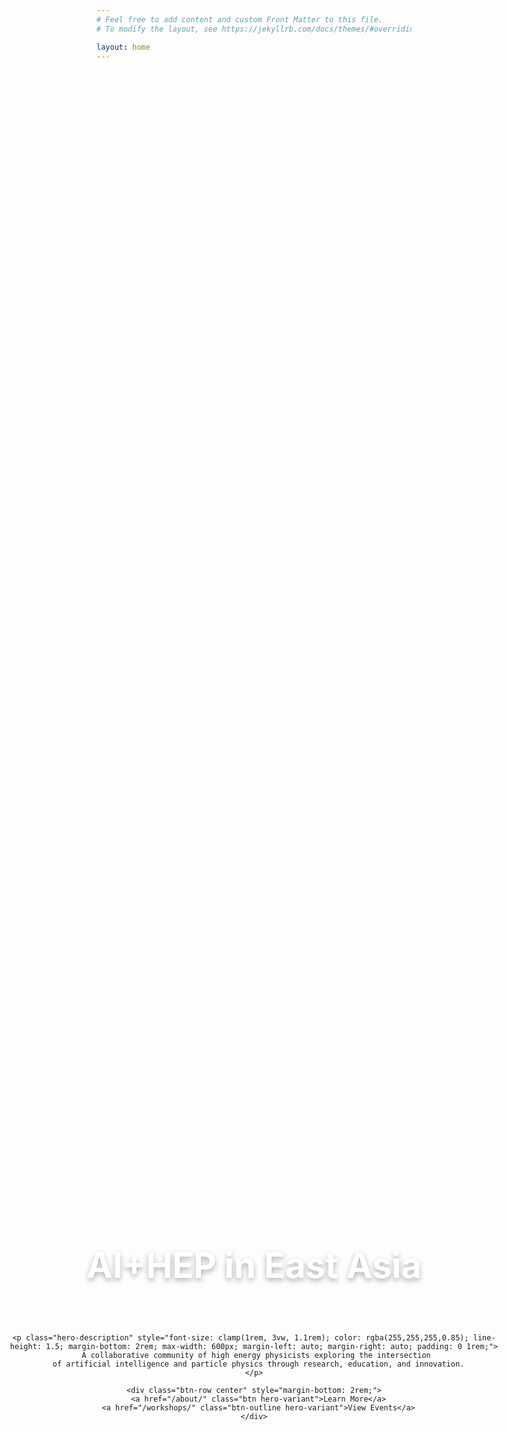 ```yaml
---
# Feel free to add content and custom Front Matter to this file.
# To modify the layout, see https://jekyllrb.com/docs/themes/#overriding-theme-defaults

layout: home
---
```


<div class="hero-section-fullscreen" style="height: 100vh; width: 100vw; display: flex; align-items: center; justify-content: center; position: relative; box-sizing: border-box; margin-top: -60px; margin-left: calc(-50vw + 50%); margin-right: calc(-50vw + 50%); padding-top: 100px;">
  <div style="text-align: center; max-width: 800px; padding: 1rem; width: 100%; margin: 0 auto;">
    <div style="margin-bottom: 2rem;">
      <!-- <img src="{{ '/images/logo_simple.png' | relative_url }}" alt="AI+HEP East Asia Logo" style="width: 100px; height: 100px; margin-bottom: 1.5rem; border-radius: 12px; box-shadow: 0 8px 24px rgba(0,0,0,0.3);"> -->
      <h1 class="hero-title" style="font-size: clamp(2rem, 8vw, 3.5rem); font-weight: 700; color: white; margin-bottom: 1rem; text-shadow: 0 4px 8px rgba(0,0,0,0.3); line-height: 1.1; padding: 0 1rem;">AI+HEP in East Asia</h1>
      <p class="hero-subtitle" style="font-size: clamp(1rem, 4vw, 1.3rem); color: rgba(255,255,255,0.9); margin-bottom: 1.5rem; font-weight: 300; padding: 0 1rem;">{{ site.tagline }}</p>
    </div>

    <p class="hero-description" style="font-size: clamp(1rem, 3vw, 1.1rem); color: rgba(255,255,255,0.85); line-height: 1.5; margin-bottom: 2rem; max-width: 600px; margin-left: auto; margin-right: auto; padding: 0 1rem;">
      A collaborative community of high energy physicists exploring the intersection 
      of artificial intelligence and particle physics through research, education, and innovation.
    </p>
    
    <div class="btn-row center" style="margin-bottom: 2rem;">
      <a href="/about/" class="btn hero-variant">Learn More</a>
      <a href="/workshops/" class="btn-outline hero-variant">View Events</a>
    </div>
  </div>
  
  <!-- <div style="position: absolute; bottom: 1.5rem; left: 50%; transform: translateX(-50%); color: rgba(255,255,255,0.7); text-align: center;">
    <div style="font-size: 0.9rem; margin-bottom: 0.5rem;">Scroll to explore</div>
    <div style="font-size: 1.2rem;">↓</div>
  </div> -->
</div>

<div class="wrapper">
  <div class="content-section" style="margin-top: 4rem;">
    <div class="card-grid">
      <div class="card">
        <h3 class="card-title"> Research & Education</h3>
        <p>Comprehensive programs covering particle theory, experimental physics, astrophysics, cosmology, and AI/ML methodologies for physics applications.</p>
      </div>

      <div class="card">
        <h3 class="card-title"> Community Activities</h3>
        <p>Annual workshops, monthly seminars, journal clubs, and collaborative projects bringing together researchers across East Asia and beyond.</p>
      </div>
    </div>
  </div>

  <div class="news-section">
    <h2 class="news-title">📢 Latest News</h2>
    <p><strong>June 2025:</strong> Welcome to our new community website! Stay tuned for upcoming workshops and seminars.</p>
  </div>

  <div class="btn-row center" style="margin: 3rem 0;">
    <a href="/organizers/" class="btn">Meet Our Team</a>
    <a href="/seminars/" class="btn btn-outline">Upcoming Events</a>
  </div>
</div>
